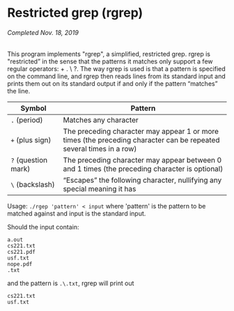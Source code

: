 # Restricted grep (rgrep)
###### _Completed Nov. 18, 2019_

This program implements "rgrep", a simplified, restricted grep. rgrep is "restricted” in the sense that the patterns it matches only support a few regular operators: + . \ ?. The way rgrep is used is that a pattern is specified on the command line, and rgrep then reads lines from its standard input and prints them out on its standard output if and only if the pattern “matches” the line.

| Symbol           | Pattern       |
| ---------------- | ------------- |
| `.` (period)        | Matches any character | 
| `+` (plus sign)     | The preceding character may appear 1 or more times (the preceding character can be repeated several times in a row) |
| `?` (question mark) | The preceding character may appear between 0 and 1 times (the preceding character is optional) |
| `\` (backslash)     | “Escapes” the following character, nullifying any special meaning it has |

Usage: `./rgep 'pattern' < input` where 'pattern' is the pattern to be matched against and input is the standard input.

Should the input contain:

```
a.out
cs221.txt
cs221.pdf
usf.txt
nope.pdf
.txt
```

and the pattern is `.\.txt`, rgrep will print out

```
cs221.txt
usf.txt
```
